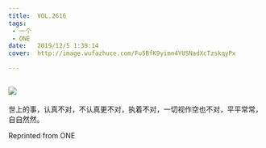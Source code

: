 ```yaml
---
title:	VOL.2616
tags:
 - 一个
 - ONE
date:	2019/12/5 1:39:14
cover:	http://image.wufazhuce.com/Fu5BfK9yimn4YUSNadXcTzskqyPx

---
```

![](http://image.wufazhuce.com/Fu5BfK9yimn4YUSNadXcTzskqyPx)
---

世上的事，认真不对，不认真更不对，执着不对，一切视作空也不对，平平常常，自自然然。
 
Reprinted from ONE
